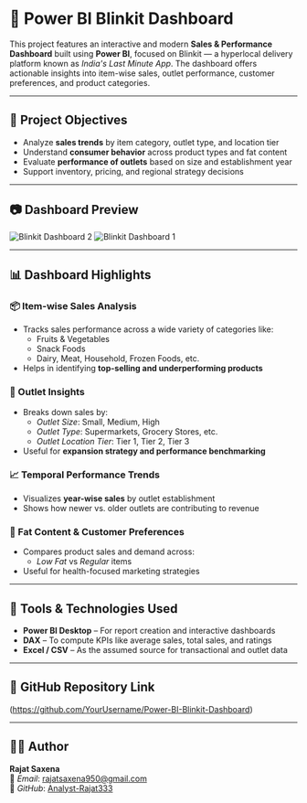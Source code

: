 # 🛒 Power BI Blinkit Dashboard

This project features an interactive and modern **Sales & Performance Dashboard** built using **Power BI**, focused on Blinkit — a hyperlocal delivery platform known as *India's Last Minute App*. The dashboard offers actionable insights into item-wise sales, outlet performance, customer preferences, and product categories.

---

## 🎯 Project Objectives

- Analyze **sales trends** by item category, outlet type, and location tier
- Understand **consumer behavior** across product types and fat content
- Evaluate **performance of outlets** based on size and establishment year
- Support inventory, pricing, and regional strategy decisions

---

## 📷 Dashboard Preview

![Blinkit Dashboard 2](https://github.com/user-attachments/assets/77f0550e-21fe-4465-9ff9-67d51948d314)
![Blinkit Dashboard 1](https://github.com/user-attachments/assets/7bc67fcf-f146-4153-8075-1cf855d093a0)


---

## 📊 Dashboard Highlights

### 📦 Item-wise Sales Analysis
- Tracks sales performance across a wide variety of categories like:
  - Fruits & Vegetables
  - Snack Foods
  - Dairy, Meat, Household, Frozen Foods, etc.
- Helps in identifying **top-selling and underperforming products**

### 🏬 Outlet Insights
- Breaks down sales by:
  - *Outlet Size*: Small, Medium, High
  - *Outlet Type*: Supermarkets, Grocery Stores, etc.
  - *Outlet Location Tier*: Tier 1, Tier 2, Tier 3
- Useful for **expansion strategy and performance benchmarking**

### 📈 Temporal Performance Trends
- Visualizes **year-wise sales** by outlet establishment
- Shows how newer vs. older outlets are contributing to revenue

### 🥗 Fat Content & Customer Preferences
- Compares product sales and demand across:
  - *Low Fat* vs *Regular* items
- Useful for health-focused marketing strategies

---

## 🧰 Tools & Technologies Used

- **Power BI Desktop** – For report creation and interactive dashboards  
- **DAX** – To compute KPIs like average sales, total sales, and ratings  
- **Excel / CSV** – As the assumed source for transactional and outlet data

---

## 🔗 GitHub Repository Link

(https://github.com/YourUsername/Power-BI-Blinkit-Dashboard)

---

## 👨‍💻 Author

**Rajat Saxena**  
📧 *Email*: [rajatsaxena950@gmail.com](mailto:rajatsaxena950@gmail.com)  
🔗 *GitHub*: [Analyst-Rajat333](https://github.com/Analyst-Rajat333)
